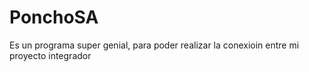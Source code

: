 # PonchoSA
Es un programa super genial, para poder realizar la conexioin entre mi proyecto integrador

